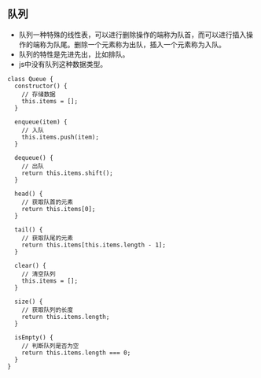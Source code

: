 ## 队列
- 队列一种特殊的线性表，可以进行删除操作的端称为队首，而可以进行插入操作的端称为队尾。删除一个元素称为出队，插入一个元素称为入队。
- 队列的特性是先进先出，比如排队。
- js中没有队列这种数据类型。

```
class Queue {
  constructor() {
    // 存储数据
    this.items = [];
  }

  enqueue(item) {
    // 入队
    this.items.push(item);
  }

  dequeue() {
    // 出队
    return this.items.shift();
  }

  head() {
    // 获取队首的元素
    return this.items[0];
  }

  tail() {
    // 获取队尾的元素
    return this.items[this.items.length - 1];
  }

  clear() {
    // 清空队列
    this.items = [];
  }

  size() {
    // 获取队列的长度
    return this.items.length;
  }

  isEmpty() {
    // 判断队列是否为空
    return this.items.length === 0;
  }
}
```

